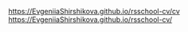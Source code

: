 https://EvgeniiaShirshikova.github.io/rsschool-cv/cv
https://EvgeniiaShirshikova.github.io/rsschool-cv/

